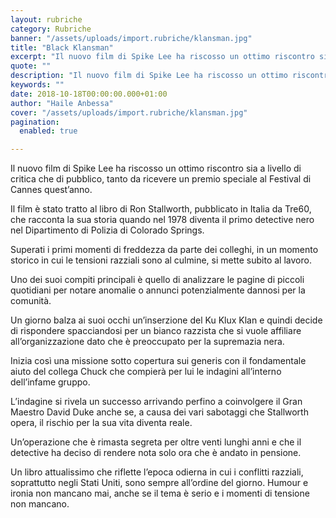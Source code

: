 ```yaml
---
layout: rubriche
category: Rubriche
banner: "/assets/uploads/import.rubriche/klansman.jpg"
title: "Black Klansman"
excerpt: "Il nuovo film di Spike Lee ha riscosso un ottimo riscontro sia a livello di critica che di pubblico, tanto da ricevere un premio speciale al Festival di Cannes quest’anno. Il film è stato tratto al libro di Ron Stallworth, pubblicato in Italia da Tre60, che racconta la sua storia quando nel 1978 diventa il [&hellip"
quote: ""
description: "Il nuovo film di Spike Lee ha riscosso un ottimo riscontro sia a livello di critica che di pubblico, tanto da ricevere un premio speciale al Festival di Cannes quest’anno. Il film è stato tratto al libro di Ron Stallworth, pubblicato in Italia da Tre60, che racconta la sua storia quando nel 1978 diventa il [&hellip"
keywords: ""
date: 2018-10-18T00:00:00.000+01:00
author: "Haile Anbessa"
cover: "/assets/uploads/import.rubriche/klansman.jpg"
pagination:
  enabled: true

---
```


Il nuovo film di Spike Lee ha riscosso un ottimo riscontro sia a livello di critica che di pubblico, tanto da ricevere un premio speciale al Festival di Cannes quest’anno.

Il film è stato tratto al libro di Ron Stallworth, pubblicato in Italia da Tre60, che racconta la sua storia quando nel 1978 diventa il primo detective nero nel Dipartimento di Polizia di Colorado Springs.

Superati i primi momenti di freddezza da parte dei colleghi, in un momento storico in cui le tensioni razziali sono al culmine, si mette subito al lavoro.

Uno dei suoi compiti principali è quello di analizzare le pagine di piccoli quotidiani per notare anomalie o annunci potenzialmente dannosi per la comunità.

Un giorno balza ai suoi occhi un’inserzione del Ku Klux Klan e quindi decide di rispondere spacciandosi per un bianco razzista che si vuole affiliare all’organizzazione dato che è preoccupato per la supremazia nera.

Inizia così una missione sotto copertura sui generis con il fondamentale aiuto del collega Chuck che compierà per lui le indagini all’interno dell’infame gruppo.

L’indagine si rivela un successo arrivando perfino a coinvolgere il Gran Maestro David Duke anche se, a causa dei vari sabotaggi che Stallworth opera, il rischio per la sua vita diventa reale.

Un’operazione che è rimasta segreta per oltre venti lunghi anni e che il detective ha deciso di rendere nota solo ora che è andato in pensione.

Un libro attualissimo che riflette l’epoca odierna in cui i conflitti razziali, soprattutto negli Stati Uniti, sono sempre all’ordine del giorno. Humour e ironia non mancano mai, anche se il tema è serio e i momenti di tensione non mancano.